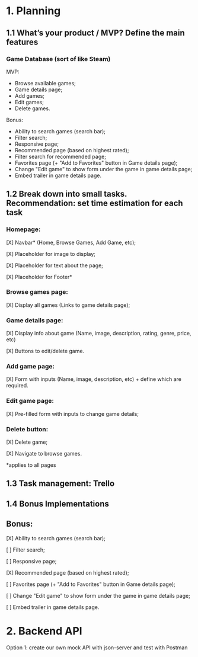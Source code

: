 # 1. Planning

## 1.1 What’s your product / MVP? Define the main features


### Game Database (sort of like Steam)

MVP:
- Browse available games;
- Game details page;
- Add games;
- Edit games;
- Delete games.

Bonus:
- Ability to search games (search bar);
- Filter search;
- Responsive page;
- Recommended page (based on highest rated);
- Filter search for recommended page;
- Favorites page (+ "Add to Favorites" button in Game details page);
- Change "Edit game" to show form under the game in game details page;
- Embed trailer in game details page.


## 1.2 Break down into small tasks. Recommendation: set time estimation for each task

### Homepage:

[X] Navbar* (Home, Browse Games, Add Game, etc);

[X] Placeholder for image to display;

[X] Placeholder for text about the page;

[X] Placeholder for Footer* 


### Browse games page:

[X] Display all games (Links to game details page);


### Game details page:

[X] Display info about game (Name, image, description, rating, genre, price, etc)

[X] Buttons to edit/delete game.


### Add game page:

[X] Form with inputs (Name, image, description, etc) + define which are required.

### Edit game page:

[X] Pre-filled form with inputs to change game details;


### Delete button:

[X] Delete game;

[X] Navigate to browse games.


*applies to all pages


## 1.3 Task management: Trello


## 1.4 Bonus Implementations

## Bonus:

[X] Ability to search games (search bar);

[ ] Filter search;

[ ] Responsive page;

[X] Recommended page (based on highest rated);

[ ] Favorites page (+ "Add to Favorites" button in Game details page);

[ ] Change "Edit game" to show form under the game in game details page;

[ ] Embed trailer in game details page.


# 2. Backend API

Option 1: create our own mock API with json-server and test with Postman
